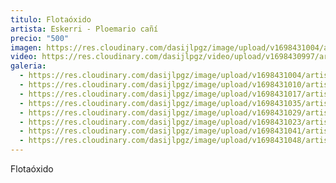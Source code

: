 ```yaml
---
titulo: Flotaóxido
artista: Eskerri - Ploemario cañí
precio: "500"
imagen: https://res.cloudinary.com/dasijlpgz/image/upload/v1698431004/artistas/Eskerri%20-%20Ploemario%20ca%C3%B1%C3%AD/26_Flota%C3%B3xido/P1070709.jpg
video: https://res.cloudinary.com/dasijlpgz/video/upload/v1698430997/artistas/Eskerri%20-%20Ploemario%20ca%C3%B1%C3%AD/26_Flota%C3%B3xido/Sin_t%C3%ADtulo_1.mp4
galeria:
  - https://res.cloudinary.com/dasijlpgz/image/upload/v1698431004/artistas/Eskerri%20-%20Ploemario%20ca%C3%B1%C3%AD/26_Flota%C3%B3xido/P1070709.jpg
  - https://res.cloudinary.com/dasijlpgz/image/upload/v1698431010/artistas/Eskerri%20-%20Ploemario%20ca%C3%B1%C3%AD/26_Flota%C3%B3xido/P1070711.jpg
  - https://res.cloudinary.com/dasijlpgz/image/upload/v1698431017/artistas/Eskerri%20-%20Ploemario%20ca%C3%B1%C3%AD/26_Flota%C3%B3xido/P1070713.jpg
  - https://res.cloudinary.com/dasijlpgz/image/upload/v1698431035/artistas/Eskerri%20-%20Ploemario%20ca%C3%B1%C3%AD/26_Flota%C3%B3xido/P1070722.jpg
  - https://res.cloudinary.com/dasijlpgz/image/upload/v1698431029/artistas/Eskerri%20-%20Ploemario%20ca%C3%B1%C3%AD/26_Flota%C3%B3xido/P1070716.jpg
  - https://res.cloudinary.com/dasijlpgz/image/upload/v1698431023/artistas/Eskerri%20-%20Ploemario%20ca%C3%B1%C3%AD/26_Flota%C3%B3xido/P1070714.jpg
  - https://res.cloudinary.com/dasijlpgz/image/upload/v1698431041/artistas/Eskerri%20-%20Ploemario%20ca%C3%B1%C3%AD/26_Flota%C3%B3xido/P1070727.jpg
  - https://res.cloudinary.com/dasijlpgz/image/upload/v1698431048/artistas/Eskerri%20-%20Ploemario%20ca%C3%B1%C3%AD/26_Flota%C3%B3xido/P1070728.jpg
---
```

Flotaóxido